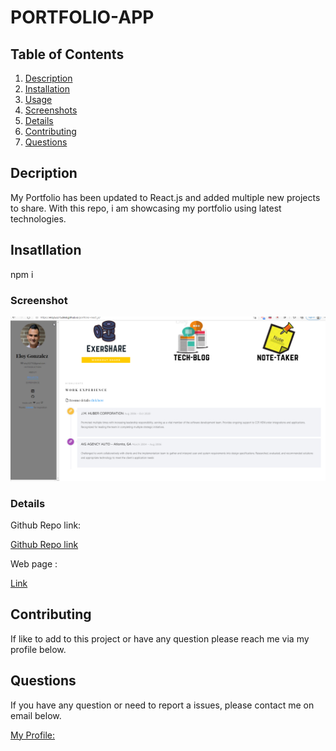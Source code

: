 # PORTFOLIO-APP

## Table of Contents

1.  [Description](#description)
1.  [Installation](#installation)
1.  [Usage](#usage)
1.  [Screenshots](#screenshots)
1.  [Details](#details)
1.  [Contributing](#contributing)
1.  [Questions](#questions)

## Decription

My Portfolio has been updated to React.js and added multiple new projects to share. With this repo, i am showcasing my portfolio using latest technologies.

## Insatllation

npm i

### Screenshot

![Screenshot](./images/portfolio.png)

### Details

Github Repo link:

[Github Repo link](https://github.com/eloy522752868/portfolio-react_js)

Web page :

[Link](https://eloy522752868.github.io/portfolio-react_js/)

## Contributing

If like to add to this project or have any question please reach me via my profile below.

## Questions

If you have any question or need to report a issues, please contact me on email below.

[My Profile:](https://github.com/eloy522752868)
